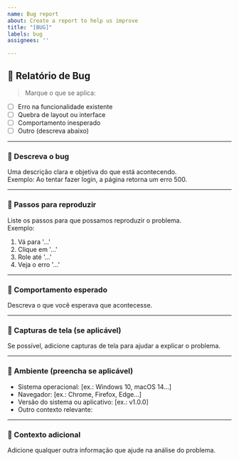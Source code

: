 ```yaml
---
name: Bug report
about: Create a report to help us improve
title: "[BUG]"
labels: bug
assignees: ''

---
```


## 🐞 Relatório de Bug

> Marque o que se aplica:
- [ ] Erro na funcionalidade existente
- [ ] Quebra de layout ou interface
- [ ] Comportamento inesperado
- [ ] Outro (descreva abaixo)

---

### 🔸 Descreva o bug  
Uma descrição clara e objetiva do que está acontecendo.  
Exemplo: Ao tentar fazer login, a página retorna um erro 500.

---

### 🔸 Passos para reproduzir  
Liste os passos para que possamos reproduzir o problema.  
Exemplo:  
1. Vá para '...'
2. Clique em '...'
3. Role até '...'
4. Veja o erro '...'

---

### 🔸 Comportamento esperado  
Descreva o que você esperava que acontecesse.

---

### 🔸 Capturas de tela (se aplicável)  
Se possível, adicione capturas de tela para ajudar a explicar o problema.

---

### 🔸 Ambiente (preencha se aplicável)  
- Sistema operacional: [ex.: Windows 10, macOS 14...]  
- Navegador: [ex.: Chrome, Firefox, Edge...]  
- Versão do sistema ou aplicativo: [ex.: v1.0.0]  
- Outro contexto relevante:

---

### 🔸 Contexto adicional  
Adicione qualquer outra informação que ajude na análise do problema.
